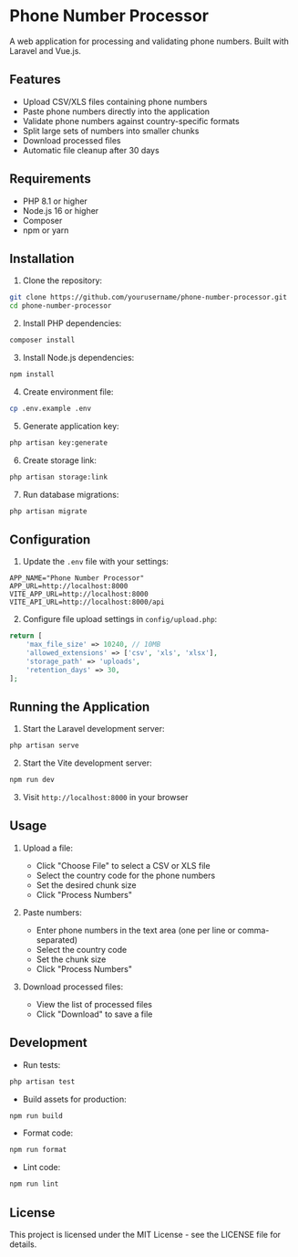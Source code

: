 # Phone Number Processor

A web application for processing and validating phone numbers. Built with Laravel and Vue.js.

## Features

- Upload CSV/XLS files containing phone numbers
- Paste phone numbers directly into the application
- Validate phone numbers against country-specific formats
- Split large sets of numbers into smaller chunks
- Download processed files
- Automatic file cleanup after 30 days

## Requirements

- PHP 8.1 or higher
- Node.js 16 or higher
- Composer
- npm or yarn

## Installation

1. Clone the repository:
```bash
git clone https://github.com/yourusername/phone-number-processor.git
cd phone-number-processor
```

2. Install PHP dependencies:
```bash
composer install
```

3. Install Node.js dependencies:
```bash
npm install
```

4. Create environment file:
```bash
cp .env.example .env
```

5. Generate application key:
```bash
php artisan key:generate
```

6. Create storage link:
```bash
php artisan storage:link
```

7. Run database migrations:
```bash
php artisan migrate
```

## Configuration

1. Update the `.env` file with your settings:
```
APP_NAME="Phone Number Processor"
APP_URL=http://localhost:8000
VITE_APP_URL=http://localhost:8000
VITE_API_URL=http://localhost:8000/api
```

2. Configure file upload settings in `config/upload.php`:
```php
return [
    'max_file_size' => 10240, // 10MB
    'allowed_extensions' => ['csv', 'xls', 'xlsx'],
    'storage_path' => 'uploads',
    'retention_days' => 30,
];
```

## Running the Application

1. Start the Laravel development server:
```bash
php artisan serve
```

2. Start the Vite development server:
```bash
npm run dev
```

3. Visit `http://localhost:8000` in your browser

## Usage

1. Upload a file:
   - Click "Choose File" to select a CSV or XLS file
   - Select the country code for the phone numbers
   - Set the desired chunk size
   - Click "Process Numbers"

2. Paste numbers:
   - Enter phone numbers in the text area (one per line or comma-separated)
   - Select the country code
   - Set the chunk size
   - Click "Process Numbers"

3. Download processed files:
   - View the list of processed files
   - Click "Download" to save a file

## Development

- Run tests:
```bash
php artisan test
```

- Build assets for production:
```bash
npm run build
```

- Format code:
```bash
npm run format
```

- Lint code:
```bash
npm run lint
```

## License

This project is licensed under the MIT License - see the LICENSE file for details. 
